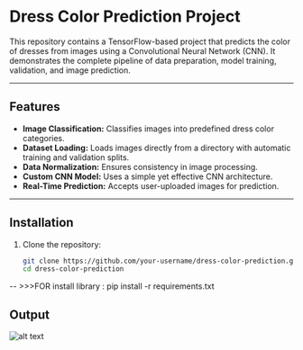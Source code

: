 # Dress Color Prediction Project

This repository contains a TensorFlow-based project that predicts the color of dresses from images using a Convolutional Neural Network (CNN). It demonstrates the complete pipeline of data preparation, model training, validation, and image prediction.

---

## Features

- **Image Classification:** Classifies images into predefined dress color categories.
- **Dataset Loading:** Loads images directly from a directory with automatic training and validation splits.
- **Data Normalization:** Ensures consistency in image processing.
- **Custom CNN Model:** Uses a simple yet effective CNN architecture.
- **Real-Time Prediction:** Accepts user-uploaded images for prediction.

---

## Installation

1. Clone the repository:
   ```bash
   git clone https://github.com/your-username/dress-color-prediction.git
   cd dress-color-prediction


-- >>>FOR install library : pip install -r requirements.txt



Output 
------

![alt text](output/image.png)
